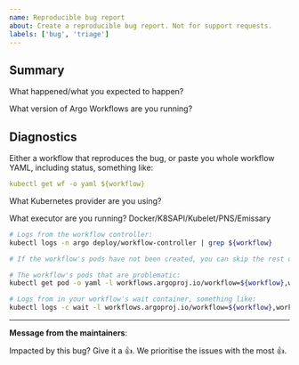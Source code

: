 ```yaml
---
name: Reproducible bug report 
about: Create a reproducible bug report. Not for support requests.
labels: ['bug', 'triage']
---
```

<!--
Before we start, around 2/3 of issues can be fixed by one of the following:

* Have you double-checked your configuration? Maybe 30% of issues are wrong configuration.
* Have you tested to see if it is fixed in the latest version? Maybe 20% of issues are fixed by this.
* Have you tried using the PNS executor instead of Docker? Maybe 50% of artifact related issues are fixed by this.

If this is a regression, please open a regression report instead.
-->

## Summary

What happened/what you expected to happen?

What version of Argo Workflows are you running?

## Diagnostics

Either a workflow that reproduces the bug, or paste you whole workflow YAML, including status, something like:

```yaml
kubectl get wf -o yaml ${workflow}
```

What Kubernetes provider are you using?

What executor are you running? Docker/K8SAPI/Kubelet/PNS/Emissary

```bash
# Logs from the workflow controller:
kubectl logs -n argo deploy/workflow-controller | grep ${workflow}

# If the workflow's pods have not been created, you can skip the rest of the diagnostics.

# The workflow's pods that are problematic:
kubectl get pod -o yaml -l workflows.argoproj.io/workflow=${workflow},workflow.argoproj.io/phase!=Succeeded

# Logs from in your workflow's wait container, something like:
kubectl logs -c wait -l workflows.argoproj.io/workflow=${workflow},workflow.argoproj.io/phase!=Succeeded
```

---
<!-- Issue Author: Don't delete this message to encourage other users to support your issue! -->
**Message from the maintainers**:

Impacted by this bug? Give it a 👍. We prioritise the issues with the most 👍.

